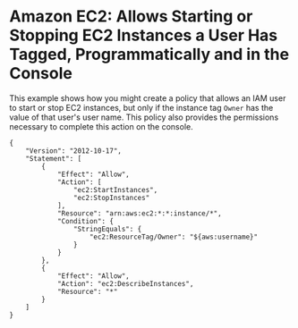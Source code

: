 # Amazon EC2: Allows Starting or Stopping EC2 Instances a User Has Tagged, Programmatically and in the Console<a name="reference_policies_examples_ec2_tag-owner"></a>

This example shows how you might create a policy that allows an IAM user to start or stop EC2 instances, but only if the instance tag `Owner` has the value of that user's user name\. This policy also provides the permissions necessary to complete this action on the console\.

```
{
    "Version": "2012-10-17",
    "Statement": [
        {
            "Effect": "Allow",
            "Action": [
                "ec2:StartInstances",
                "ec2:StopInstances"
            ],
            "Resource": "arn:aws:ec2:*:*:instance/*",
            "Condition": {
                "StringEquals": {
                    "ec2:ResourceTag/Owner": "${aws:username}"
                }
            }
        },
        {
            "Effect": "Allow",
            "Action": "ec2:DescribeInstances",
            "Resource": "*"
        }
    ]
}
```